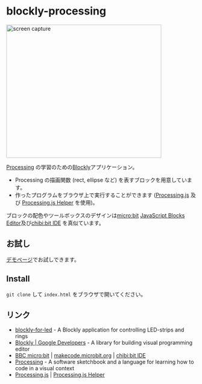 # blockly-processing

<a href="https://ytakata69.github.io/blockly-processing/"><img src="https://github.com/kut-tktlab/blockly-for-led/wiki/blockly-processing.png"
 width="411" height="353" alt="screen capture" /></a>
 
[Processing](https://www.processing.org/)
の学習のための[Blockly](https://developers.google.com/blockly/)アプリケーション。

- Processing の描画関数 (rect, ellipse など) を表すブロックを用意しています。
- 作ったプログラムをブラウザ上で実行することができます ([Processing.js](http://processingjs.org) 及び [Processing.js Helper](http://processingjs.org/tools/processing-helper.html) を使用)。

ブロックの配色やツールボックスのデザインは[micro:bit](http://microbit.org/)
[JavaScript Blocks Editor](https://makecode.microbit.org/)及び[chibi:bit IDE](http://chibibit.io/ide/)
を真似ています。

## お試し
[デモページ](https://ytakata69.github.io/blockly-processing/)でお試しできます。

## Install

`git clone` して `index.html` をブラウザで開いてください。

## リンク
- [blockly-for-led](https://github.com/kut-tktlab/blockly-for-led/) - 
  A Blockly application for controlling LED-strips and rings
- [Blockly | Google Developers](https://developers.google.com/blockly/) -
  A library for building visual programming editor
- [BBC micro:bit](http://microbit.org/) | [makecode.microbit.org](https://makecode.microbit.org/) |
  [chibi:bit IDE](http://chibibit.io/ide/)
- [Processing](https://processing.org/) - A software sketchbook and a language for learning how to code in a visual context
- [Processing.js](http://processingjs.org) | [Processing.js Helper](http://processingjs.org/tools/processing-helper.html)
